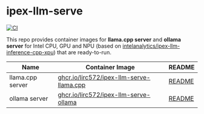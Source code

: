 # ipex-llm-serve

[![CI](https://github.com/lirc572/ipex-llm-serve/actions/workflows/ci.yml/badge.svg)](https://github.com/lirc572/ipex-llm-serve/actions/workflows/ci.yml)


This repo provides container images for **llama.cpp server** and **ollama server** for Intel CPU, GPU and NPU (based on [intelanalytics/ipex-llm-inference-cpp-xpu](https://hub.docker.com/r/intelanalytics/ipex-llm-inference-cpp-xpu)) that are ready-to-run.

| Name | Container Image | README |
|------|-----------------|--------|
| llama.cpp server | [ghcr.io/lirc572/ipex-llm-serve-llama.cpp](https://github.com/lirc572/ipex-llm-serve/pkgs/container/ipex-llm-serve-llama.cpp) | [README](https://github.com/lirc572/ipex-llm-serve/tree/main/llama.cpp) |
| ollama server | [ghcr.io/lirc572/ipex-llm-serve-ollama](https://github.com/lirc572/ipex-llm-serve/pkgs/container/ipex-llm-serve-ollama) | [README](https://github.com/lirc572/ipex-llm-serve/tree/main/ollama) |
